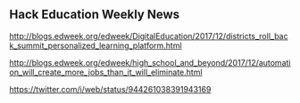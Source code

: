 ## Hack Education Weekly News

http://blogs.edweek.org/edweek/DigitalEducation/2017/12/districts_roll_back_summit_personalized_learning_platform.html

http://blogs.edweek.org/edweek/high_school_and_beyond/2017/12/automation_will_create_more_jobs_than_it_will_eliminate.html

https://twitter.com/i/web/status/944261038391943169
